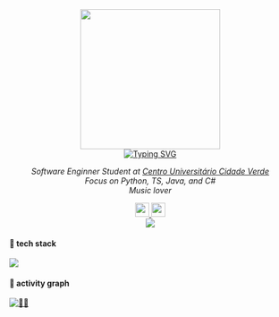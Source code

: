<div align='center'>
  <img src="https://i.gifer.com/14bg.gif" height="250"> 
</div>
<div align="center">
  <a href="https://git.io/typing-svg"><img src="https://readme-typing-svg.demolab.com?font=&pause=1000&color=EFF7F7&width=435&lines=Nothing+happens+before%2C+unless+we+dream.%E2%9C%A8" alt="Typing SVG" /></a>
</div>


<p align="center"><em>Software Enginner Student at <a href="http://www.unicv.edu.br">Centro Universitário Cidade Verde</a><br>
Focus on Python, TS, Java, and C#<br>
Music lover</br>
</em></p>

<div align="center">
  <a href="https://www.linkedin.com/in/emilycristinydias/" />
  <img src="https://img.shields.io/badge/LinkedIn-000?style=for-the-badge&logo=linkedin&logoColor=white" height="25" src="linkedin logo" />

  <a href="https://vercel.com/emilyestvz" />
  <img src="https://img.shields.io/static/v1?message=Vercel&logo=vercel&label=&color=000000&logoColor=white&labelColor=&style=for-the-badge" height="25" alt="vercel logo"  />

  <br>

  <img src="https://visitor-badge.laobi.icu/badge?page_id=emilyestvz.visitor-badge&left_color=black&right_color=darkorchid"  />
  </a>
</div>


#### 🎯 tech stack 
<p align="left">
  <a href="https://skillicons.dev">
    <img src="https://skillicons.dev/icons?i=py,flask,mongodb,java,js,ts,nestjs,cs,dotnet,fastapi,mysql,react,threejs,tailwindcss,git" />
  </a>
</p>

#### 👾 activity graph
[![👾🦾](https://github-readme-activity-graph.vercel.app/graph?username=emilyestvz&bg_color=000000&color=9e4c98&line=9e4c98&point=858585&area=true&hide_border=true)](https://github.com/ashutosh00710/github-readme-activity-graph)